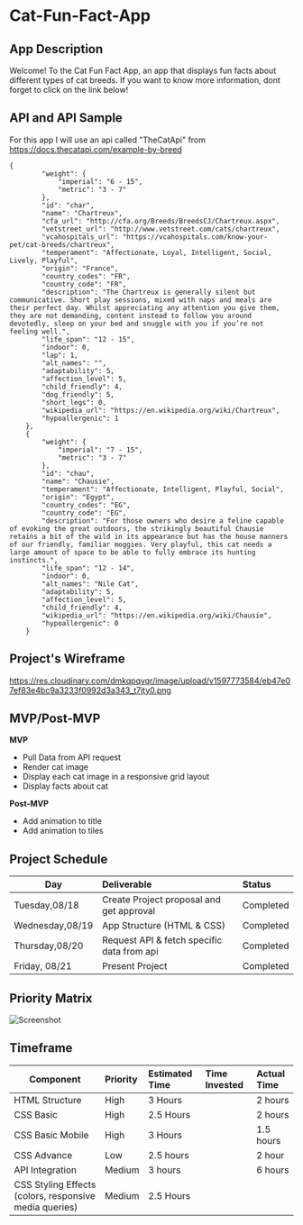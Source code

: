# Cat-Fun-Fact-App
## App Description
Welcome! To the Cat Fun Fact App, an app that displays fun facts about different types of cat breeds. If you want to know more information, dont forget to click on the link below! 
## API and API Sample
For this app I will use an api called "TheCatApi" from https://docs.thecatapi.com/example-by-breed
```
{
        "weight": {
            "imperial": "6 - 15",
            "metric": "3 - 7"
        },
        "id": "char",
        "name": "Chartreux",
        "cfa_url": "http://cfa.org/Breeds/BreedsCJ/Chartreux.aspx",
        "vetstreet_url": "http://www.vetstreet.com/cats/chartreux",
        "vcahospitals_url": "https://vcahospitals.com/know-your-pet/cat-breeds/chartreux",
        "temperament": "Affectionate, Loyal, Intelligent, Social, Lively, Playful",
        "origin": "France",
        "country_codes": "FR",
        "country_code": "FR",
        "description": "The Chartreux is generally silent but communicative. Short play sessions, mixed with naps and meals are their perfect day. Whilst appreciating any attention you give them, they are not demanding, content instead to follow you around devotedly, sleep on your bed and snuggle with you if you’re not feeling well.",
        "life_span": "12 - 15",
        "indoor": 0,
        "lap": 1,
        "alt_names": "",
        "adaptability": 5,
        "affection_level": 5,
        "child_friendly": 4,
        "dog_friendly": 5,
        "short_legs": 0,
        "wikipedia_url": "https://en.wikipedia.org/wiki/Chartreux",
        "hypoallergenic": 1
    },
    {
        "weight": {
            "imperial": "7 - 15",
            "metric": "3 - 7"
        },
        "id": "chau",
        "name": "Chausie",
        "temperament": "Affectionate, Intelligent, Playful, Social",
        "origin": "Egypt",
        "country_codes": "EG",
        "country_code": "EG",
        "description": "For those owners who desire a feline capable of evoking the great outdoors, the strikingly beautiful Chausie retains a bit of the wild in its appearance but has the house manners of our friendly, familiar moggies. Very playful, this cat needs a large amount of space to be able to fully embrace its hunting instincts.",
        "life_span": "12 - 14",
        "indoor": 0,
        "alt_names": "Nile Cat",
        "adaptability": 5,
        "affection_level": 5,
        "child_friendly": 4,
        "wikipedia_url": "https://en.wikipedia.org/wiki/Chausie",
        "hypoallergenic": 0
    }
 ```
    
## Project's Wireframe
https://res.cloudinary.com/dmkqpqvqr/image/upload/v1597773584/eb47e07ef83e4bc9a3233f0992d3a343_t7jty0.png
## MVP/Post-MVP
**MVP**
* Pull Data from API request
* Render cat image
* Display each cat image in a responsive grid layout
* Display facts about cat 

**Post-MVP**
* Add animation to title
* Add animation to tiles
## Project Schedule
|       Day     |                Deliverable              |    Status   |
| --------------|:----------------------------------------|:------------|
|Tuesday,08/18  |Create Project proposal and get approval | Completed            |
|Wednesday,08/19|App Structure (HTML & CSS)               | Completed            |
|Thursday,08/20 |Request API & fetch specific data from api  | Completed            |
|Friday, 08/21  |Present Project                          | Completed            |
## Priority Matrix
![Screenshot](https://res.cloudinary.com/dmkqpqvqr/image/upload/v1597775854/IMG-1428_k4ee1b.jpg)
## Timeframe
|Component      |Priority     |Estimated Time     |Time Invested      |Actual Time      |
| --------------|:------------|:------------------|:------------------|:----------------|
|HTML Structure | High        | 3 Hours           |                   |  2 hours              |
|CSS Basic      | High        | 2.5 Hours            |                   | 2 hours                |
|CSS Basic Mobile | High      | 3 Hours           |                   |    1.5 hours             |
|CSS Advance    | Low         | 2.5 hours           |                   |   2 hour              |
|API Integration| Medium      | 3 hours           |                   |   6 hours              |
|CSS Styling Effects (colors, responsive media queries) | Medium      |  2.5 Hours        |             |               |

